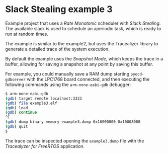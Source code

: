 # Slack Stealing example 3
Example project that uses a *Rate Monotonic* scheduler with *Slack Stealing*. The available slack is used to schedule an aperiodic task, which is ready to run at random times.

The example is similar to the example2, but uses the Tracealizer library to generate a detailed trace of the system execution.

By default the example uses the *Snapshot Mode*, which keeps the trace in a buffer, allowing for saving a snapshot at any point by saving this buffer.

For example, you could manually save a RAM dump starting `pyocd-gdbserver` with the LPC1768 board connected, and then executing the following commands using the `arm-none-eabi-gdb` debugger:

```bash
$ arm-none-eabi-gdb
(gdb) target remote localhost:3333
(gdb) file example3.elf
(gdb) load
(gdb) continue
^C
(gdb) dump binary memory example3.dump 0x10000000 0x10008000
(gdb) quit
$ 
```

The trace can be inspected opening the `example3.dump` file with the *Tracealyzer for FreeRTOS* application.